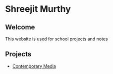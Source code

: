 # Shreejit Murthy

## Welcome
This website is used for school projects and notes

## Projects

- [Contemporary Media](https://shreejitmurthy.github.io/contemporary-media/)


